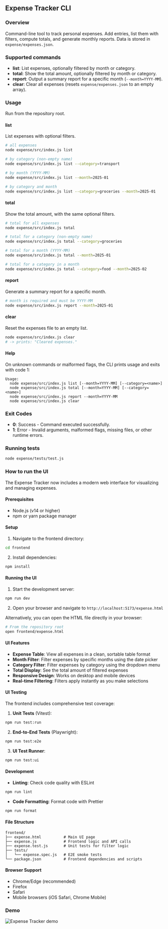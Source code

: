 ## Expense Tracker CLI

### Overview
Command-line tool to track personal expenses. Add entries, list them with filters, compute totals, and generate monthly reports. Data is stored in `expense/expenses.json`.

### Supported commands
- **list**: List expenses, optionally filtered by month or category.
- **total**: Show the total amount, optionally filtered by month or category.
- **report**: Output a summary report for a specific month (`--month=YYYY-MM`).
- **clear**: Clear all expenses (resets `expense/expenses.json` to an empty array).

### Usage

Run from the repository root.

#### list
List expenses with optional filters.
```bash
# all expenses
node expense/src/index.js list

# by category (non-empty name)
node expense/src/index.js list --category=transport

# by month (YYYY-MM)
node expense/src/index.js list --month=2025-01

# by category and month
node expense/src/index.js list --category=groceries --month=2025-01
```

#### total
Show the total amount, with the same optional filters.
```bash
# total for all expenses
node expense/src/index.js total

# total for a category (non-empty name)
node expense/src/index.js total --category=groceries

# total for a month (YYYY-MM)
node expense/src/index.js total --month=2025-01

# total for a category in a month
node expense/src/index.js total --category=food --month=2025-02
```

#### report
Generate a summary report for a specific month.
```bash
# month is required and must be YYYY-MM
node expense/src/index.js report --month=2025-01
```
#### clear
Reset the expenses file to an empty list.
```bash
node expense/src/index.js clear
# -> prints: "Cleared expenses."
```
#### Help
On unknown commands or malformed flags, the CLI prints usage and exits with code 1:
```
Usage:
  node expense/src/index.js list [--month=YYYY-MM] [--category=<name>]
  node expense/src/index.js total [--month=YYYY-MM] [--category=<name>]
  node expense/src/index.js report --month=YYYY-MM
  node expense/src/index.js clear
```

### Exit Codes
- **0**: Success - Command executed successfully.
- **1**: Error - Invalid arguments, malformed flags, missing files, or other runtime errors.

### Running tests
```bash
node expense/tests/test.js
```

### How to run the UI

The Expense Tracker now includes a modern web interface for visualizing and managing expenses.

#### Prerequisites
- Node.js (v14 or higher)
- npm or yarn package manager

#### Setup
1. Navigate to the frontend directory:
```bash
cd frontend
```

2. Install dependencies:
```bash
npm install
```

#### Running the UI
1. Start the development server:
```bash
npm run dev
```

2. Open your browser and navigate to `http://localhost:5173/expense.html`

Alternatively, you can open the HTML file directly in your browser:
```bash
# From the repository root
open frontend/expense.html
```

#### UI Features
- **Expense Table**: View all expenses in a clean, sortable table format
- **Month Filter**: Filter expenses by specific months using the date picker
- **Category Filter**: Filter expenses by category using the dropdown menu
- **Total Display**: See the total amount of filtered expenses
- **Responsive Design**: Works on desktop and mobile devices
- **Real-time Filtering**: Filters apply instantly as you make selections

#### UI Testing
The frontend includes comprehensive test coverage:

1. **Unit Tests** (Vitest):
```bash
npm run test:run
```

2. **End-to-End Tests** (Playwright):
```bash
npm run test:e2e
```

3. **UI Test Runner**:
```bash
npm run test:ui
```

#### Development
- **Linting**: Check code quality with ESLint
```bash
npm run lint
```

- **Code Formatting**: Format code with Prettier
```bash
npm run format
```

#### File Structure
```
frontend/
├── expense.html          # Main UI page
├── expense.js            # Frontend logic and API calls
├── expense.test.js       # Unit tests for filter logic
├── tests/
│   └── expense.spec.js   # E2E smoke tests
└── package.json          # Frontend dependencies and scripts
```

#### Browser Support
- Chrome/Edge (recommended)
- Firefox
- Safari
- Mobile browsers (iOS Safari, Chrome Mobile)

### Demo
![Expense Tracker demo](../docs/expense-demo.gif)


<!-- touch: ensure this README is explicitly included in a follow-up commit -->
